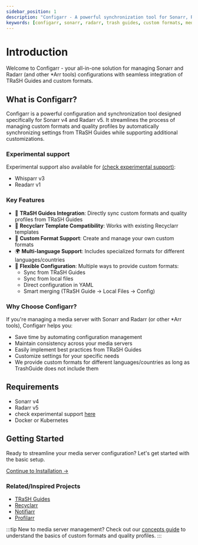 ```yaml
---
sidebar_position: 1
description: "Configarr - A powerful synchronization tool for Sonarr, Radarr and other *Arr tools that helps manage custom formats and quality profiles using TRaSH Guides and custom configurations"
keywords: [configarr, sonarr, radarr, trash guides, custom formats, media management, automation, recyclarr, quality profiles, whisparr]
---
```


# Introduction

Welcome to Configarr - your all-in-one solution for managing Sonarr and Radarr (and other \*Arr tools) configurations with seamless integration of TRaSH Guides and custom formats.

## What is Configarr?

Configarr is a powerful configuration and synchronization tool designed specifically for Sonarr v4 and Radarr v5. It streamlines the process of managing custom formats and quality profiles by automatically synchronizing settings from TRaSH Guides while supporting additional customizations.

### Experimental support

Experimental support also available for [(check experimental support)](./configuration/experimental-support):

- Whisparr v3
- Readarr v1

### Key Features

- 🔄 **TRaSH Guides Integration**: Directly sync custom formats and quality profiles from TRaSH Guides
- 🔗 **Recyclarr Template Compatibility**: Works with existing Recyclarr templates
- 🎯 **Custom Format Support**: Create and manage your own custom formats
- 🌍 **Multi-language Support**: Includes specialized formats for different languages/countries
- 🔧 **Flexible Configuration**: Multiple ways to provide custom formats:
  - Sync from TRaSH Guides
  - Sync from local files
  - Direct configuration in YAML
  - Smart merging (TRaSH Guide → Local Files → Config)

### Why Choose Configarr?

If you're managing a media server with Sonarr and Radarr (or other \*Arr tools), Configarr helps you:

- Save time by automating configuration management
- Maintain consistency across your media servers
- Easily implement best practices from TRaSH Guides
- Customize settings for your specific needs
- We provide custom formats for different languages/countries as long as TrashGuide does not include them

## Requirements

- Sonarr v4
- Radarr v5
- check experimental support [here](./configuration/experimental-support)
- Docker or Kubernetes

## Getting Started

Ready to streamline your media server configuration? Let's get started with the basic setup.

[Continue to Installation →](./category/installation)

### Related/Inspired Projects

- [TRaSH Guides](https://trash-guides.info/)
- [Recyclarr](https://github.com/recyclarr/recyclarr)
- [Notifiarr](https://notifiarr.com/)
- [Profilarr](https://github.com/Dictionarry-Hub/profilarr)

:::tip
New to media server management? Check out our [concepts guide](./concepts.md) to understand the basics of custom formats and quality profiles.
:::
